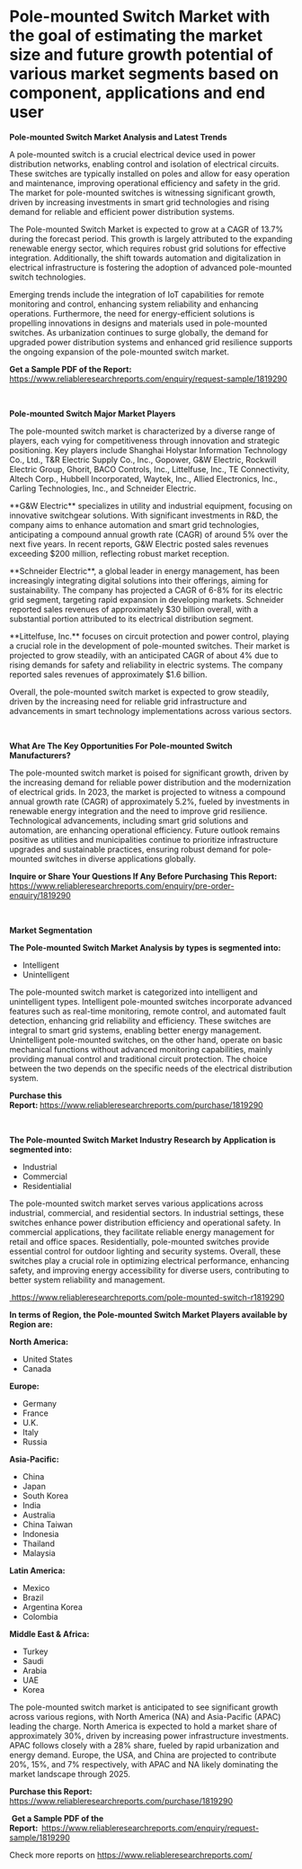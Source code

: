 <p><h1>Pole-mounted Switch Market with the goal of estimating the market size and future growth potential of various market segments based on component, applications and end user</h1></p><p><strong>Pole-mounted Switch Market Analysis and Latest Trends</strong></p>
<p><p>A pole-mounted switch is a crucial electrical device used in power distribution networks, enabling control and isolation of electrical circuits. These switches are typically installed on poles and allow for easy operation and maintenance, improving operational efficiency and safety in the grid. The market for pole-mounted switches is witnessing significant growth, driven by increasing investments in smart grid technologies and rising demand for reliable and efficient power distribution systems.</p><p>The Pole-mounted Switch Market is expected to grow at a CAGR of 13.7% during the forecast period. This growth is largely attributed to the expanding renewable energy sector, which requires robust grid solutions for effective integration. Additionally, the shift towards automation and digitalization in electrical infrastructure is fostering the adoption of advanced pole-mounted switch technologies.</p><p>Emerging trends include the integration of IoT capabilities for remote monitoring and control, enhancing system reliability and enhancing operations. Furthermore, the need for energy-efficient solutions is propelling innovations in designs and materials used in pole-mounted switches. As urbanization continues to surge globally, the demand for upgraded power distribution systems and enhanced grid resilience supports the ongoing expansion of the pole-mounted switch market.</p></p>
<p><strong>Get a Sample PDF of the Report:&nbsp;</strong> <a href="https://www.reliableresearchreports.com/enquiry/request-sample/1819290?utm_campaign=3567&utm_medium=2&utm_source=Github&utm_content=ia&utm_term=07042025&utm_id=pole-mounted-switch">https://www.reliableresearchreports.com/enquiry/request-sample/1819290</a></p>
<p>&nbsp;</p>
<p><strong>Pole-mounted Switch Major Market Players</strong></p>
<p><p>The pole-mounted switch market is characterized by a diverse range of players, each vying for competitiveness through innovation and strategic positioning. Key players include Shanghai Holystar Information Technology Co., Ltd., T&R Electric Supply Co., Inc., Gopower, G&W Electric, Rockwill Electric Group, Ghorit, BACO Controls, Inc., Littelfuse, Inc., TE Connectivity, Altech Corp., Hubbell Incorporated, Waytek, Inc., Allied Electronics, Inc., Carling Technologies, Inc., and Schneider Electric.</p><p>**G&W Electric** specializes in utility and industrial equipment, focusing on innovative switchgear solutions. With significant investments in R&D, the company aims to enhance automation and smart grid technologies, anticipating a compound annual growth rate (CAGR) of around 5% over the next five years. In recent reports, G&W Electric posted sales revenues exceeding $200 million, reflecting robust market reception.</p><p>**Schneider Electric**, a global leader in energy management, has been increasingly integrating digital solutions into their offerings, aiming for sustainability. The company has projected a CAGR of 6-8% for its electric grid segment, targeting rapid expansion in developing markets. Schneider reported sales revenues of approximately $30 billion overall, with a substantial portion attributed to its electrical distribution segment.</p><p>**Littelfuse, Inc.** focuses on circuit protection and power control, playing a crucial role in the development of pole-mounted switches. Their market is projected to grow steadily, with an anticipated CAGR of about 4% due to rising demands for safety and reliability in electric systems. The company reported sales revenues of approximately $1.6 billion.</p><p>Overall, the pole-mounted switch market is expected to grow steadily, driven by the increasing need for reliable grid infrastructure and advancements in smart technology implementations across various sectors.</p></p>
<p>&nbsp;</p>
<p><strong>What Are The Key Opportunities For Pole-mounted Switch Manufacturers?</strong></p>
<p><p>The pole-mounted switch market is poised for significant growth, driven by the increasing demand for reliable power distribution and the modernization of electrical grids. In 2023, the market is projected to witness a compound annual growth rate (CAGR) of approximately 5.2%, fueled by investments in renewable energy integration and the need to improve grid resilience. Technological advancements, including smart grid solutions and automation, are enhancing operational efficiency. Future outlook remains positive as utilities and municipalities continue to prioritize infrastructure upgrades and sustainable practices, ensuring robust demand for pole-mounted switches in diverse applications globally.</p></p>
<p><strong>Inquire or Share Your Questions If Any Before Purchasing This Report:</strong> <a href="https://www.reliableresearchreports.com/enquiry/pre-order-enquiry/1819290?utm_campaign=3567&utm_medium=2&utm_source=Github&utm_content=ia&utm_term=07042025&utm_id=pole-mounted-switch">https://www.reliableresearchreports.com/enquiry/pre-order-enquiry/1819290</a></p>
<p>&nbsp;</p>
<p><strong>Market Segmentation</strong></p>
<p><strong>The Pole-mounted Switch Market Analysis by types is segmented into:</strong></p>
<p><ul><li>Intelligent</li><li>Unintelligent</li></ul></p>
<p><p>The pole-mounted switch market is categorized into intelligent and unintelligent types. Intelligent pole-mounted switches incorporate advanced features such as real-time monitoring, remote control, and automated fault detection, enhancing grid reliability and efficiency. These switches are integral to smart grid systems, enabling better energy management. Unintelligent pole-mounted switches, on the other hand, operate on basic mechanical functions without advanced monitoring capabilities, mainly providing manual control and traditional circuit protection. The choice between the two depends on the specific needs of the electrical distribution system.</p></p>
<p><strong>Purchase this Report:&nbsp;</strong><a href="https://www.reliableresearchreports.com/purchase/1819290?utm_campaign=3567&utm_medium=2&utm_source=Github&utm_content=ia&utm_term=07042025&utm_id=pole-mounted-switch">https://www.reliableresearchreports.com/purchase/1819290</a></p>
<p>&nbsp;</p>
<p><strong>The Pole-mounted Switch Market Industry Research by Application is segmented into:</strong></p>
<p><ul><li>Industrial</li><li>Commercial</li><li>Residentialial</li></ul></p>
<p><p>The pole-mounted switch market serves various applications across industrial, commercial, and residential sectors. In industrial settings, these switches enhance power distribution efficiency and operational safety. In commercial applications, they facilitate reliable energy management for retail and office spaces. Residentially, pole-mounted switches provide essential control for outdoor lighting and security systems. Overall, these switches play a crucial role in optimizing electrical performance, enhancing safety, and improving energy accessibility for diverse users, contributing to better system reliability and management.</p></p>
<p><a href="https://www.reliableresearchreports.com/pole-mounted-switch-r1819290?utm_campaign=3567&utm_medium=2&utm_source=Github&utm_content=ia&utm_term=07042025&utm_id=pole-mounted-switch">&nbsp;https://www.reliableresearchreports.com/pole-mounted-switch-r1819290</a></p>
<p><strong>In terms of Region, the Pole-mounted Switch Market Players available by Region are:</strong></p>
<p>
    <p> <strong> North America: </strong>
        <ul>
            <li>United States</li>
            <li>Canada</li>
        </ul>
        </p> 
    <p> <strong> Europe: </strong>
        <ul>
            <li>Germany</li>
            <li>France</li>
            <li>U.K.</li>
            <li>Italy</li>
            <li>Russia</li>
        </ul>
        </p> 
    <p> <strong> Asia-Pacific: </strong>
        <ul>
            <li>China</li>
            <li>Japan</li>
            <li>South Korea</li>
            <li>India</li>
            <li>Australia</li>
            <li>China Taiwan</li>
            <li>Indonesia</li>
            <li>Thailand</li>
            <li>Malaysia</li>
        </ul>
        </p> 
    <p> <strong> Latin America: </strong>
        <ul>
            <li>Mexico</li>
            <li>Brazil</li>
            <li>Argentina Korea</li>
            <li>Colombia</li>
        </ul>
        </p> 
    <p> <strong> Middle East & Africa: </strong>
        <ul>
            <li>Turkey</li>
            <li>Saudi</li>
            <li>Arabia</li>
            <li>UAE</li>
            <li>Korea</li>
        </ul>
    </p>
    </p>
<p><p>The pole-mounted switch market is anticipated to see significant growth across various regions, with North America (NA) and Asia-Pacific (APAC) leading the charge. North America is expected to hold a market share of approximately 30%, driven by increasing power infrastructure investments. APAC follows closely with a 28% share, fueled by rapid urbanization and energy demand. Europe, the USA, and China are projected to contribute 20%, 15%, and 7% respectively, with APAC and NA likely dominating the market landscape through 2025.</p></p>
<p><strong>Purchase this Report: </strong><a href="https://www.reliableresearchreports.com/purchase/1819290?utm_campaign=3567&utm_medium=2&utm_source=Github&utm_content=ia&utm_term=07042025&utm_id=pole-mounted-switch">https://www.reliableresearchreports.com/purchase/1819290</a></p>
<p>&nbsp;<strong>Get a Sample PDF of the Report:&nbsp;&nbsp;</strong><a href="https://www.reliableresearchreports.com/enquiry/request-sample/1819290?utm_campaign=3567&utm_medium=2&utm_source=Github&utm_content=ia&utm_term=07042025&utm_id=pole-mounted-switch">https://www.reliableresearchreports.com/enquiry/request-sample/1819290</a></p>
<p><strong></strong></p>
<p>Check more reports on <a href="https://www.reliableresearchreports.com/?utm_campaign=3567&utm_medium=2&utm_source=Github&utm_content=ia&utm_term=07042025&utm_id=pole-mounted-switch">https://www.reliableresearchreports.com/</a></p>